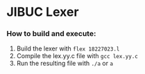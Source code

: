 # JIBUC Lexer

### How to build and execute:

1. Build the lexer with `flex 18227023.l`
2. Compile the lex.yy.c file with `gcc lex.yy.c`
3. Run the resulting file with `./a` or `a`
